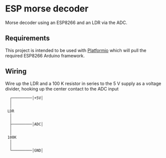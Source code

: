 # ESP morse decoder

Morse decoder using an ESP8266 and an LDR via the ADC.

## Requirements

This project is intended to be used with [Platformio](https://platformio.org/) which will pull the required ESP8266 Arduino framework.


## Wiring

Wire up the LDR and a 100 K resistor in series to the 5 V supply as a voltage divider, hooking up the center contact to the ADC input

```
  ┌─────────│+5V│
  │
  │
 LDR 
  │
  │
  ├─────────│ADC│
  │
  │
 100K
  │
  │
  └─────────│GND│
```
